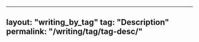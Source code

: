 ---
layout: "writing_by_tag"
tag: "Description"
permalink: "/writing/tag/tag-desc/"
-----------------------------------